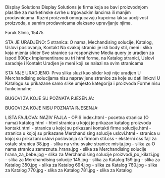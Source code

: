 Display Solutions
Display Solutions je firma koja se bavi proizvodnjom plasitke za marketinske svrhe u trgovackim lancima ili manjim prodavnicama. Razni proizvodi omogucavaju kupcima laksu uocljivost proizvoda, a samim prodavnicama olaksano upravljanje njima.

Faruk Slinic, 15475

STA JE URADJENO:
5 stranica: O nama, Mechandising solucije, Katalog, Uslovi poslovanja, Kontakt
Na svakoj stranici je isti body stil, meni i slika koja mjenja slider
Sve stranice su responzivne
Media query je uradjen za ispod 600px
Implementirane su tri html forme, na Katalog stranici, Uslovi saradnje i Kontakt
Uradjen je meni koji se nalazi na svim stranicama

STA NIJE URADJENO:
Prva slika sluzi kao slider koji nije uradjen
U Merchandising solucijama nisu napravljene stranice za koje su dati linkovi
U Katalogu su prikazane samo slike umjesto kategorija i proizvoda
Forme nisu funkcionalne

BUGOVI ZA KOJE SU POZNATA RJESENJA:

BUGOVI ZA KOJE NISU POZNATA RJESENJA:

LISTA FAJLOVA:
NAZIV FAJLA - OPIS
index.html - pocetna stranica (O nama)
katalog.html - html stranica u kojoj je prikazan katalog proizvoda
kontakt.html - stranica u kojoj su prikazani kontakti firme
solucije.html - stranica u kojoj su prikazane Merchandising solucije
uslovi.html - stranica u kojoj su prikazani uslovi poslovanja sa firmom
stil.css - eksterni css fajl za ostale stranica 
38.jpg - slika na vrhu svake stranice
misija.jpg - slika za O nama stranicu
zamrznuta_hrana.jpg - slika za Merchandising solucije
hrana_za_bebe.jpg - slika za Merchandising solucije
proizvodi_po_kilazi.jpg - slika za Merchandising solucije
145.jpg - slika za Katalog
159.jpg - slika za Katalog
350.jpg - slika za Katalog
694.jpg - slika za Katalog
760.jpg - slika za Katalog
770.jpg - slika za Katalog
781.jpg - slika za Katalog
